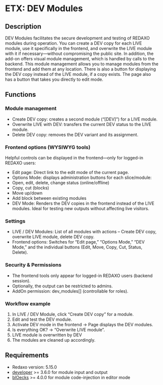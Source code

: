 # ETX: DEV Modules

## Description

DEV Modules facilitates the secure development and testing of REDAXO modules during operation. You can create a DEV copy for each LIVE module, use it specifically in the frontend, and overwrite the LIVE module with it if necessary—without compromising the public site. In addition, the add-on offers visual module management, which is handled by calls to the backend. This module management allows you to manage modules from the frontend and add them at any location. There is also a button for displaying the DEV copy instead of the LIVE module, if a copy exists. The page also has a button that takes you directly to edit mode.

## Functions

### Module management

- Create DEV copy: creates a second module (“[DEV]”) for a LIVE module.
- Overwrite LIVE with DEV: transfers the current DEV status to the LIVE module.
- Delete DEV copy: removes the DEV variant and its assignment.

### Frontend options (WYSIWYG tools)

Helpful controls can be displayed in the frontend—only for logged-in REDAXO users:

- Edit page: Direct link to the edit mode of the current page.
- Options Mode: displays administration buttons for each slice/module:
- Open, edit, delete, change status (online/offline)
- Copy, cut (blocks)
- Move up/down
- Add block between existing modules
- DEV Mode: Renders the DEV copies in the frontend instead of the LIVE modules. Ideal for testing new outputs without affecting live visitors.

### Settings

- LIVE / DEV Modules: List of all modules with actions
  – Create DEV copy, overwrite LIVE module, delete DEV copy.
- Frontend options: Switches for “Edit page,” “Options Mode,” “DEV Mode,” and the individual buttons (Edit, Move, Copy, Cut, Status, Delete).

### Security & Permissions

- The frontend tools only appear for logged-in REDAXO users (backend session).
- Optionally, the output can be restricted to admins.
- AddOn permission: dev_modules[] (controllable for roles).

### Workflow example

1. In LIVE / DEV Module, click “Create DEV copy” for a module.
2. Edit and test the DEV module.
3. Activate DEV mode in the frontend → Page displays the DEV modules.
4. Is everything OK? → “Overwrite LIVE module”.
5. LIVE module is overwritten by DEV
6. The modules are cleaned up accordingly.

## Requirements

- Redaxo version: 5.15.0
- [developer](https://github.com/FriendsOfREDAXO/developer) >= 3.6.0 for module input and output
- [blOecks](https://github.com/FriendsOfREDAXO/bloecks) >= 4.0.0 for module code-injection in editor mode
